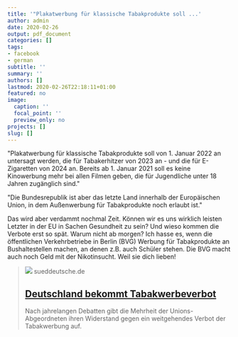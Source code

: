 ```yaml
---
title: '"Plakatwerbung für klassische Tabakprodukte soll ...'
author: admin
date: 2020-02-26
output: pdf_document
categories: []
tags:
- facebook
- german
subtitle: ''
summary: ''
authors: []
lastmod: 2020-02-26T22:18:11+01:00
featured: no
image:
  caption: ''
  focal_point: ''
  preview_only: no
projects: []
slug: []
---
```

"Plakatwerbung für klassische Tabakprodukte soll von 1. Januar 2022 an untersagt werden, die für Tabakerhitzer von 2023 an - und die für E-Zigaretten von 2024 an. Bereits ab 1. Januar 2021 soll es keine Kinowerbung mehr bei allen Filmen geben, die für Jugendliche unter 18 Jahren zugänglich sind."

"Die Bundesrepublik ist aber das letzte Land innerhalb der Europäischen Union, in dem Außenwerbung für Tabakprodukte noch erlaubt ist."

Das wird aber verdammt nochmal Zeit. Können wir es uns wirklich leisten Letzter in der EU in Sachen Gesundheit zu sein? Und wieso kommen die Verbote erst so spät. Warum nicht ab morgen? Ich hasse es, wenn die öffentlichen Verkehrbetriebe in Berlin (BVG) Werbung für Tabakprodukte an Bushaltestellen machen, an denen z.B. auch Schüler stehen. Die BVG macht auch noch Geld mit der Nikotinsucht. Weil sie dich lieben!
> [![](https://www.sueddeutsche.de/image/sz.1.2990617/1200x675?v=1582901506)](https://www.sueddeutsche.de/politik/tabakwerbung-tabakwerbeverbot-cdu-csu-unionsfraktion-1.4718481)
> sueddeutsche.de
> ## [Deutschland bekommt Tabakwerbeverbot](https://www.sueddeutsche.de/politik/tabakwerbung-tabakwerbeverbot-cdu-csu-unionsfraktion-1.4718481)
>
>Nach jahrelangen Debatten gibt die Mehrheit der Unions-Abgeordneten ihren Widerstand gegen ein weitgehendes Verbot der Tabakwerbung auf. 

